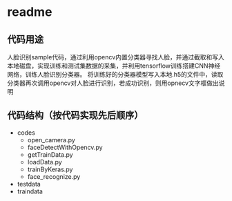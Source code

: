 <html>
<head></head>
<body>
<h1>readme</h1>
<h2>代码用途</h2>
<p>人脸识别sample代码，通过利用opencv内置分类器寻找人脸，并通过截取和写入本地磁盘，实现训练和测试集数据的采集，并利用tensorflow训练搭建CNN神经网络，训练人脸识别分类器。
将训练好的分类器模型写入本地.h5的文件中，读取分类器再次调用opencv对人脸进行识别，若成功识别，则用opnecv文字框做出说明
</p>
<h2>代码结构（按代码实现先后顺序）</h2>
<ul>
<li>codes
<ul>
	<li>open_camera.py</li>
	<li>faceDetectWithOpencv.py</li>
	<li>getTrainData.py</li>
	<li>loadData.py</li>
	<li>trainByKeras.py</li>
	<li>face_recognize.py</li>
</ul>
<li>testdata</li>
<li>traindata</li>
</ul>
</body>
</html>
